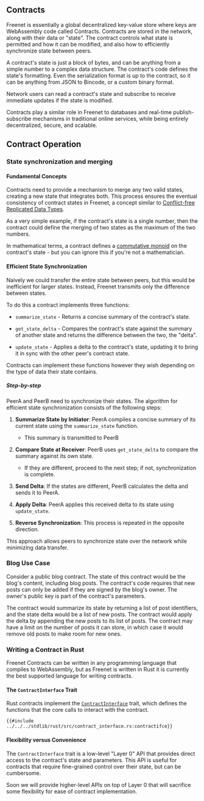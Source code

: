 ## Contracts

Freenet is essentially a global decentralized key-value store where keys are
WebAssembly code called Contracts. Contracts are stored in the network,
along with their data or "state". The contract controls what state is permitted
and how it can be modified, and also how to efficiently synchronize state
between peers.

A contract's state is just a block of bytes, and can be anything from a simple
number to a complex data structure. The contract's code defines the state's
formatting. Even the serialization format is up to the contract, so it can be
anything from JSON to Bincode, or a custom binary format.

Network users can read a contract's state and subscribe to receive immediate
updates if the state is modified.

Contracts play a similar role in Freenet to databases and real-time
publish-subscribe mechanisms in traditional online services, while being
entirely decentralized, secure, and scalable.

<!-- toc -->

## Contract Operation

### State synchronization and merging

#### Fundamental Concepts

Contracts need to provide a mechanism to merge any two valid states, creating a
new state that integrates both. This process ensures the eventual consistency of
contract states in Freenet, a concept similar to [Conflict-free Replicated Data
Types](https://en.wikipedia.org/wiki/Conflict-free_replicated_data_type).

As a very simple example, if the contract's state is a single number, then the
contract could define the merging of two states as the maximum of the two numbers.

In mathematical terms, a contract defines a [commutative
monoid](https://mathworld.wolfram.com/CommutativeMonoid.html) on the contract's
state - but you can ignore this if you're not a mathematician.

#### Efficient State Synchronization

Naively we could transfer the entire state between peers, but this would be
inefficient for larger states. Instead, Freenet transmits only the
difference between states.

To do this a contract implements three functions:

- `summarize_state` - Returns a concise summary of the contract's
  state.
- `get_state_delta` - Compares the contract's state against the summary of
  another state and returns the difference between the two, the "delta".

- `update_state` - Applies a delta to the contract's state, updating it to
  bring it in sync with the other peer's contract state.

Contracts can implement these functions however they wish depending on the
type of data their state contains.

##### Step-by-step

PeerA and PeerB need to synchronize their states. The algorithm for efficient
state synchronization consists of the following steps:

1. **Summarize State by Initiator**: PeerA compiles a concise summary of its
   current state using the `summarize_state` function.

   - This summary is transmitted to PeerB

2. **Compare State at Receiver**: PeerB uses `get_state_delta` to compare the
   summary against its own state.

   - If they are different, proceed to the next step; if not, synchronization is
     complete.

3. **Send Delta**: If the states are different, PeerB calculates the delta and
   sends it to PeerA.

4. **Apply Delta**: PeerA applies this received delta to its state using
   `update_state`.

5. **Reverse Synchronization**: This process is repeated in the opposite direction.

This approach allows peers to synchronize state over the network while minimizing
data transfer.

### Blog Use Case

Consider a public blog contract. The state of this contract would be the blog's
content, including blog posts. The contract's code requires that new
posts can only be added if they are signed by the blog's owner. The owner's
public key is part of the contract's parameters.

The contract would summarize its state by returning a list of post identifiers,
and the state delta would be a list of new posts. The contract would apply the
delta by appending the new posts to its list of posts. The contract may have
a limit on the number of posts it can store, in which case it would remove old
posts to make room for new ones.

### Writing a Contract in Rust

Freenet Contracts can be written in any programming language that compiles to
WebAssembly, but as Freenet is written in Rust it is currently the best supported
language for writing contracts.

#### The `ContractInterface` Trait

Rust contracts implement the [`ContractInterface`](https://docs.rs/freenet-stdlib/latest/freenet_stdlib/prelude/trait.ContractInterface.html) trait, which defines the
functions that the core calls to interact with the contract.

```rust,no_run,noplayground
{{#include ../../../stdlib/rust/src/contract_interface.rs:contractifce}}
```

#### Flexibility versus Convenience

The `ContractInterface` trait is a low-level "Layer 0" API that provides direct
access to the contract's state and parameters. This API is useful for contracts
that require fine-grained control over their state, but can be cumbersome.

Soon we will provide higher-level APIs on top of Layer 0 that will sacrifice
some flexibility for ease of contract implementation.
